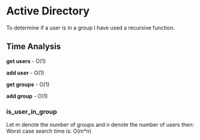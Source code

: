 # Active Directory
To determine if a user is in a group I have used a recursive function.

## Time Analysis
**get users** - O(1)

**add user** - O(1)

**get groups** - O(1)

**add group** - O(1)

### is_user_in_group
Let m denote the number of groups and n denote the number of users then:
Worst case search time is: O(m*n)

